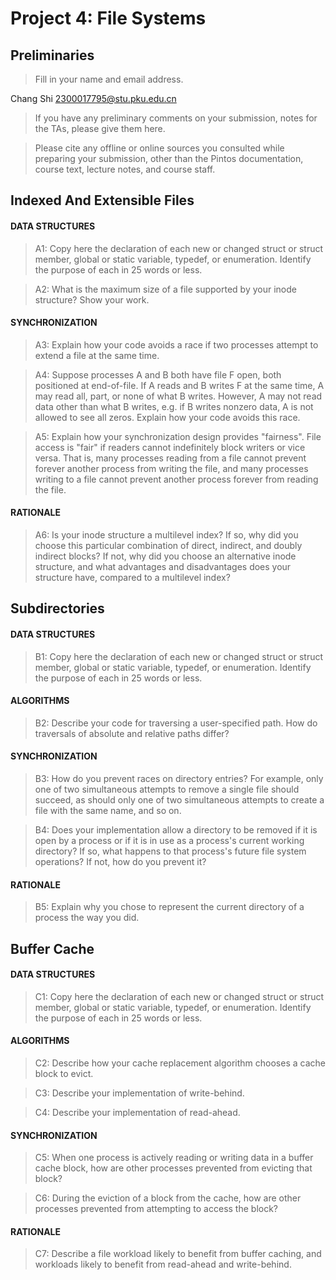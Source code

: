 # Project 4: File Systems

## Preliminaries

>Fill in your name and email address.

Chang Shi <2300017795@stu.pku.edu.cn>

>If you have any preliminary comments on your submission, notes for the TAs, please give them here.



>Please cite any offline or online sources you consulted while preparing your submission, other than the Pintos documentation, course text, lecture notes, and course staff.



## Indexed And Extensible Files

#### DATA STRUCTURES

>A1: Copy here the declaration of each new or changed struct or struct member, global or static variable, typedef, or enumeration.  Identify the purpose of each in 25 words or less.



> A2: What is the maximum size of a file supported by your inode structure?  Show your work.



#### SYNCHRONIZATION

>A3: Explain how your code avoids a race if two processes attempt to extend a file at the same time.



>A4: Suppose processes A and B both have file F open, both positioned at end-of-file.  If A reads and B writes F at the same time, A may read all, part, or none of what B writes.  However, A may not read data other than what B writes, e.g. if B writes nonzero data, A is not allowed to see all zeros.  Explain how your code avoids this race.



>A5: Explain how your synchronization design provides "fairness". File access is "fair" if readers cannot indefinitely block writers or vice versa.  That is, many processes reading from a file cannot prevent forever another process from writing the file, and many processes writing to a file cannot prevent another process forever from reading the file.



#### RATIONALE

>A6: Is your inode structure a multilevel index?  If so, why did you choose this particular combination of direct, indirect, and doubly indirect blocks?  If not, why did you choose an alternative inode structure, and what advantages and disadvantages does your structure have, compared to a multilevel index?



## Subdirectories

#### DATA STRUCTURES

>B1: Copy here the declaration of each new or changed struct or struct member, global or static variable, typedef, or enumeration.  Identify the purpose of each in 25 words or less.



#### ALGORITHMS

>B2: Describe your code for traversing a user-specified path.  How do traversals of absolute and relative paths differ?



#### SYNCHRONIZATION

>B3: How do you prevent races on directory entries?  For example, only one of two simultaneous attempts to remove a single file should succeed, as should only one of two simultaneous attempts to create a file with the same name, and so on.



>B4: Does your implementation allow a directory to be removed if it is open by a process or if it is in use as a process's current working directory?  If so, what happens to that process's future file system operations?  If not, how do you prevent it?



#### RATIONALE

>B5: Explain why you chose to represent the current directory of a process the way you did.



## Buffer Cache

#### DATA STRUCTURES

>C1: Copy here the declaration of each new or changed struct or struct member, global or static variable, typedef, or enumeration.  Identify the purpose of each in 25 words or less.



#### ALGORITHMS

>C2: Describe how your cache replacement algorithm chooses a cache block to evict.



>C3: Describe your implementation of write-behind.



>C4: Describe your implementation of read-ahead.



#### SYNCHRONIZATION

>C5: When one process is actively reading or writing data in a buffer cache block, how are other processes prevented from evicting that block?



>C6: During the eviction of a block from the cache, how are other processes prevented from attempting to access the block?



#### RATIONALE

>C7: Describe a file workload likely to benefit from buffer caching, and workloads likely to benefit from read-ahead and write-behind.